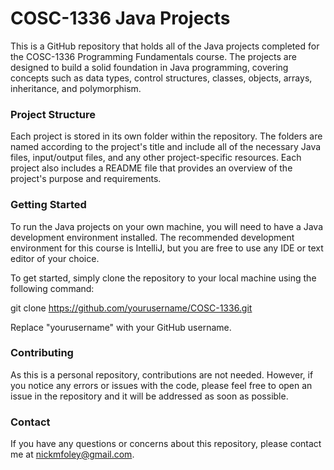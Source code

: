 # COSC-1336 Java Projects

This is a GitHub repository that holds all of the Java projects completed for the COSC-1336 Programming Fundamentals course. The projects are designed to build a solid foundation in Java programming, covering concepts such as data types, control structures, classes, objects, arrays, inheritance, and polymorphism.

### Project Structure

Each project is stored in its own folder within the repository. The folders are named according to the project's title and include all of the necessary Java files, input/output files, and any other project-specific resources. Each project also includes a README file that provides an overview of the project's purpose and requirements.

### Getting Started

To run the Java projects on your own machine, you will need to have a Java development environment installed. The recommended development environment for this course is IntelliJ, but you are free to use any IDE or text editor of your choice.

To get started, simply clone the repository to your local machine using the following command:

git clone https://github.com/yourusername/COSC-1336.git

Replace "yourusername" with your GitHub username.

### Contributing

As this is a personal repository, contributions are not needed. However, if you notice any errors or issues with the code, please feel free to open an issue in the repository and it will be addressed as soon as possible.

### Contact

If you have any questions or concerns about this repository, please contact me at nickmfoley@gmail.com.
